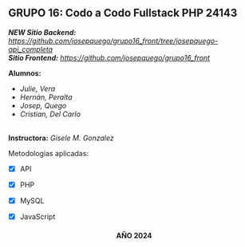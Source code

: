 **GRUPO 16**:  Codo a Codo Fullstack PHP 24143 
--------------------------------------

***NEW Sitio Backend:*** _https://github.com/josepquego/grupo16_front/tree/josepquego-api_completa_ <br>
***Sitio Frontend:*** _https://github.com/josepquego/grupo16_front_


**Alumnos:**
- _Julie, Vera_ </br>
- _Hernán, Peralta_ </br>
- _Josep, Quego_ </br>
- _Cristian, Del Carlo_ </br></br>

**Instructora:** _Gisele M. Gonzalez_

Metodologias aplicadas:
- [x] API
- [x] PHP
- [x] MySQL
- [x] JavaScript


<h4 align="center">AÑO 2024</h4>
